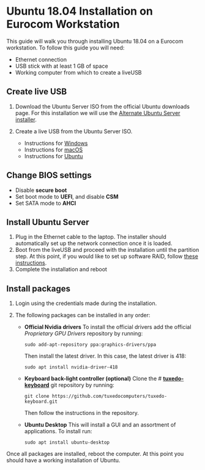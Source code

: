 # Ubuntu 18.04 Installation on Eurocom Workstation 

This guide will walk you through installing Ubuntu 18.04 on a Eurocom workstation. To follow this guide you will need:

* Ethernet connection
* USB stick with at least 1 GB of space
* Working computer from which to create a liveUSB 

## Create live USB

1. Download the Ubuntu Server ISO from the official Ubuntu downloads page. For this installation we will use the [Alternate Ubuntu Server installer](https://www.ubuntu.com/download/alternative-downloads#alternate-ubuntu-server-installer).

2. Create a live USB from the Ubuntu Server ISO.
	* Instructions for [Windows](https://tutorials.ubuntu.com/tutorial/tutorial-create-a-usb-stick-on-windows#0)
	* Instructions for [macOS](https://tutorials.ubuntu.com/tutorial/tutorial-create-a-usb-stick-on-macos#0)
	* Instructions for [Ubuntu](https://tutorials.ubuntu.com/tutorial/tutorial-create-a-usb-stick-on-ubuntu#0)

## Change BIOS settings

*  Disable **secure boot** 
*  Set boot mode to **UEFI**, and disable **CSM**
*  Set SATA mode to **AHCI**

## Install Ubuntu Server

1. Plug in the Ethernet cable to the laptop. The installer should automatically set up the network connection once it is loaded.
2. Boot from the liveUSB and proceed with the installation until the partition step. At this point, if you would like to set up software RAID, follow [these instructions](https://github.com/Kevin2kp/Eurocom-Documentation/blob/master/Set%20up%20software%20RAID%20on%20Eurocom%20workstation.md).
3. Complete the installation and reboot

## Install packages

1. Login using the credentials made during the installation.
2. The following packages can be installed in any order:

   * **Official Nvidia drivers**
   To install the official drivers add the official *Proprietary GPU Drivers* repository by running:
		~~~
		sudo add-apt-repository ppa:graphics-drivers/ppa
		~~~
		Then install the latest driver. In this case, the latest driver is 418:
		~~~
		sudo apt install nvidia-driver-418
		~~~
		 

   * **Keyboard back-light controller (optional)**
   Clone the # **[tuxedo-keyboard](https://github.com/tuxedocomputers/tuxedo-keyboard)** git repository by running:
      ~~~
	  git clone https://github.com/tuxedocomputers/tuxedo-keyboard.git
	  ~~~
       Then follow the instructions in the repository.
       
    *  **Ubuntu Desktop**
     This will install a GUI and an assortment of applications. To install run:
	     ~~~
	     sudo apt install ubuntu-desktop
	     ~~~
Once all packages are installed, reboot the computer. At this point you should have a working installation of Ubuntu.


	     
